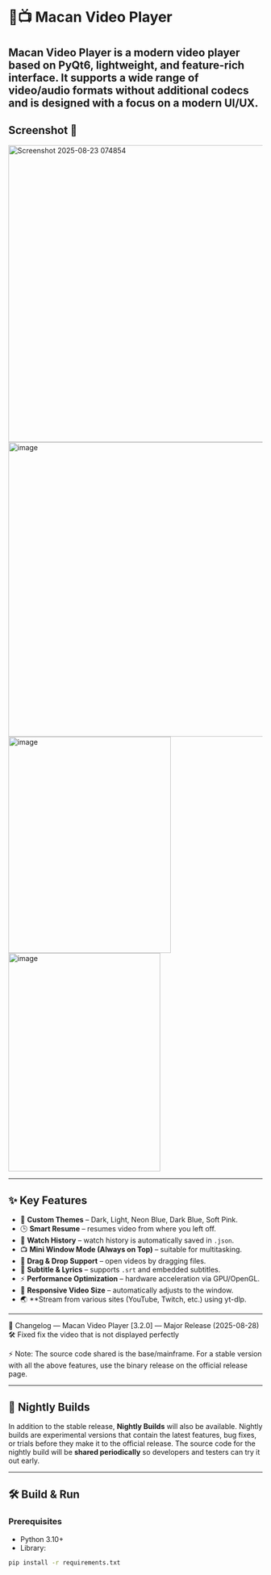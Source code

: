 # 🐅📺 Macan Video Player

Macan Video Player is a modern video player based on PyQt6, lightweight, and feature-rich interface.
It supports a wide range of video/audio formats without additional codecs and is designed with a focus on a modern UI/UX.
---
## Screenshot 📸
<img width="795" height="589" alt="Screenshot 2025-08-23 074854" src="https://github.com/user-attachments/assets/bbdbbdbf-ed43-4be2-8d03-7e5369585fb1" />

<img width="813" height="584" alt="image" src="https://github.com/user-attachments/assets/ba206671-4f92-4b11-84fe-965198a48fa0" />

<img width="322" height="429" alt="image" src="https://github.com/user-attachments/assets/033a9514-e568-456e-96b7-a6b5b8bb34ef" />

<img width="301" height="433" alt="image" src="https://github.com/user-attachments/assets/b9d00413-8823-4a38-b1d9-d19e78a69bbd" />


---

## ✨ Key Features
- 🎨 **Custom Themes** – Dark, Light, Neon Blue, Dark Blue, Soft Pink.
- 🕒 **Smart Resume** – resumes video from where you left off.
- 📜 **Watch History** – watch history is automatically saved in `.json`.
- 📺 **Mini Window Mode (Always on Top)** – suitable for multitasking.
- 📂 **Drag & Drop Support** – open videos by dragging files.
- 📝 **Subtitle & Lyrics** – supports `.srt` and embedded subtitles.
- ⚡ **Performance Optimization** – hardware acceleration via GPU/OpenGL.
- 🔲 **Responsive Video Size** – automatically adjusts to the window.
- 🌏 **Stream from various sites (YouTube, Twitch, etc.) using yt-dlp.

---

📝 Changelog — Macan Video Player
[3.2.0] — Major Release (2025-08-28)
🛠 Fixed
fix the video that is not displayed perfectly

⚡ Note:
The source code shared is the base/mainframe. For a stable version with all the above features, use the binary release on the official release page.

---

## 🌙 Nightly Builds

In addition to the stable release, **Nightly Builds** will also be available.
Nightly builds are experimental versions that contain the latest features, bug fixes, or trials before they make it to the official release.
The source code for the nightly build will be **shared periodically** so developers and testers can try it out early.

---

## 🛠️ Build & Run
### Prerequisites
- Python 3.10+
- Library:
```bash
pip install -r requirements.txt
